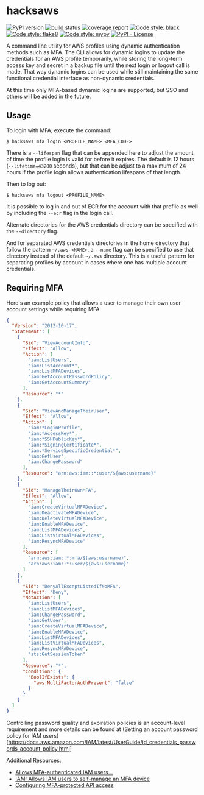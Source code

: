 # hacksaws

[![PyPI version](https://badge.fury.io/py/hacksaws.svg)](https://badge.fury.io/py/hacksaws)
[![build status](https://gitlab.com/rocket-boosters/hacksaws/badges/main/pipeline.svg)](https://gitlab.com/rocket-boosters/hacksaws/commits/main)
[![coverage report](https://gitlab.com/rocket-boosters/hacksaws/badges/main/coverage.svg)](https://gitlab.com/rocket-boosters/hacksaws/commits/main)
[![Code style: black](https://img.shields.io/badge/code%20style-black-000000.svg)](https://github.com/psf/black)
[![Code style: flake8](https://img.shields.io/badge/code%20style-flake8-white)](https://gitlab.com/pycqa/flake8)
[![Code style: mypy](https://img.shields.io/badge/code%20style-mypy-white)](http://mypy-lang.org/)
[![PyPI - License](https://img.shields.io/pypi/l/hacksaws)](https://pypi.org/project/hacksaws/)

A command line utility for AWS profiles using dynamic authentication 
methods such as MFA. The CLI allows for dynamic logins to update
the credentials for an AWS profile temporarily, while storing the
long-term access key and secret in a backup file until the next
login or logout call is made. That way dynamic logins can be used while
still maintaining the same functional credential interface as
non-dynamic credentials.

At this time only MFA-based dynamic logins are supported, but SSO
and others will be added in the future.

## Usage

To login with MFA, execute the command:

```shell script
$ hacksaws mfa login <PROFILE_NAME> <MFA_CODE>
```

There is a `--lifespan` flag that can be appended here to adjust
the amount of time the profile login is valid for before it expires.
The default is 12 hours (`--lifetime=43200` seconds), but that can
be adjust to a maximum of 24 hours if the profile login allows
authentication lifespans of that length.

Then to log out:

```shell script
$ hacksaws mfa logout <PROFILE_NAME>
```

It is possible to log in and out of ECR for the account with that
profile as well by including the `--ecr` flag in the login call.

Alternate directories for the AWS credentials directory can be
specified with the `--directory` flag. 

And for separated AWS credentials directories in the home directory
that follow the pattern `~/.aws-<NAME>`, a `--name` flag can be
specified to use that directory instead of the default `~/.aws`
directory. This is a useful pattern for separating profiles by
account in cases where one has multiple account credentials.

## Requiring MFA

Here's an example policy that allows a user to manage their own
user account settings while requiring MFA.

```json
{
  "Version": "2012-10-17",
  "Statement": [
    {
      "Sid": "ViewAccountInfo",
      "Effect": "Allow",
      "Action": [
        "iam:ListUsers",
        "iam:ListAccount*",
        "iam:ListMFADevices",
        "iam:GetAccountPasswordPolicy",
        "iam:GetAccountSummary"
      ],
      "Resource": "*"
    },
    {
      "Sid": "ViewAndManageTheirUser",
      "Effect": "Allow",
      "Action": [
        "iam:*LoginProfile",
        "iam:*AccessKey*",
        "iam:*SSHPublicKey*",
        "iam:*SigningCertificate*",
        "iam:*ServiceSpecificCredential*",
        "iam:GetUser",
        "iam:ChangePassword"
      ],
      "Resource": "arn:aws:iam::*:user/${aws:username}"
    },
    {
      "Sid": "ManageTheirOwnMFA",
      "Effect": "Allow",
      "Action": [
        "iam:CreateVirtualMFADevice",
        "iam:DeactivateMFADevice",
        "iam:DeleteVirtualMFADevice",
        "iam:EnableMFADevice",
        "iam:ListMFADevices",
        "iam:ListVirtualMFADevices",
        "iam:ResyncMFADevice"
      ],
      "Resource": [
        "arn:aws:iam::*:mfa/${aws:username}",
        "arn:aws:iam::*:user/${aws:username}"
      ]
    },
    {
      "Sid": "DenyAllExceptListedIfNoMFA",
      "Effect": "Deny",
      "NotAction": [
        "iam:ListUsers",
        "iam:ListMFADevices",
        "iam:ChangePassword",
        "iam:GetUser",
        "iam:CreateVirtualMFADevice",
        "iam:EnableMFADevice",
        "iam:ListMFADevices",
        "iam:ListVirtualMFADevices",
        "iam:ResyncMFADevice",
        "sts:GetSessionToken"
      ],
      "Resource": "*",
      "Condition": {
        "BoolIfExists": {
          "aws:MultiFactorAuthPresent": "false"
        }
      }
    }
  ]
}
```

Controlling password quality and expiration policies is an account-level requirement
and more details can be found at
(Setting an account password policy for IAM users)[https://docs.aws.amazon.com/IAM/latest/UserGuide/id_credentials_passwords_account-policy.html]

Additional Resources:

- [Allows MFA-authenticated IAM users...](https://docs.aws.amazon.com/IAM/latest/UserGuide/reference_policies_examples_aws_my-sec-creds-self-manage-mfa-only.html)
- [IAM: Allows IAM users to self-manage an MFA device](https://docs.aws.amazon.com/IAM/latest/UserGuide/reference_policies_examples_iam_mfa-selfmanage.html)
- [Configuring MFA-protected API access](https://docs.amazonaws.cn/en_us/IAM/latest/UserGuide/id_credentials_mfa_configure-api-require.html)
